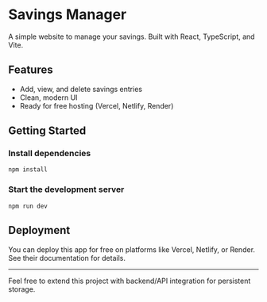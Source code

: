 # Savings Manager

A simple website to manage your savings. Built with React, TypeScript, and Vite.

## Features
- Add, view, and delete savings entries
- Clean, modern UI
- Ready for free hosting (Vercel, Netlify, Render)

## Getting Started

### Install dependencies
```
npm install
```

### Start the development server
```
npm run dev
```

## Deployment
You can deploy this app for free on platforms like Vercel, Netlify, or Render. See their documentation for details.

---

Feel free to extend this project with backend/API integration for persistent storage.
